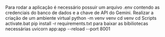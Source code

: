 Para rodar a aplicação é necessário possuir um arquivo .env contendo as credenciais do banco de dados e a chave de API do Gemini. 
Realizar a criação de um ambiente virtual python -m venv venv 
cd venv 
cd Scripts
activate.bat
pip install -r requirements.txt para baixar as bibiliotecas necessárias
uvicorn app:app --reload --port 8001

